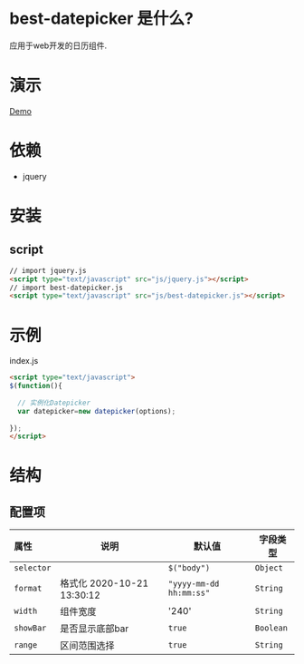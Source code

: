 # best-datepicker 是什么?
应用于web开发的日历组件.
# 演示
[Demo](https://chenyangdamon.github.io/best-datepicker/dist/)
# 依赖 
- jquery
# 安装
## script
```html
// import jquery.js
<script type="text/javascript" src="js/jquery.js"></script>
// import best-datepicker.js
<script type="text/javascript" src="js/best-datepicker.js"></script>
```
# 示例
index.js
```html
<script type="text/javascript">
$(function(){
  
  // 实例化Datepicker
  var datepicker=new datepicker(options);
  
});
</script>
```
# 结构
## 配置项
|属性|说明|默认值|字段类型|
|:---|---|---|---|
| `selector`||`$("body")`|`Object`|
| `format`|格式化 2020-10-21 13:30:12|`"yyyy-mm-dd hh:mm:ss"`|`String`|
| `width`|组件宽度|'240'|`String`|
| `showBar`|是否显示底部bar|`true`|`Boolean`|
| `range`|区间范围选择|`true`|`String`|
